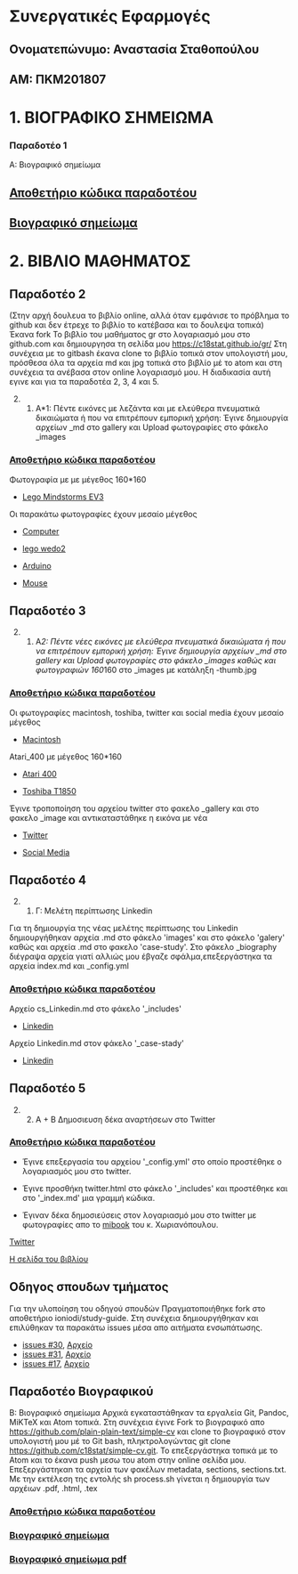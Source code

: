 # Συνεργατικές Εφαρμογές

## Ονοματεπώνυμο: Αναστασία Σταθοπούλου

## ΑΜ: ΠΚΜ201807


# 1. ΒΙΟΓΡΑΦΙΚΟ ΣΗΜΕΙΩΜΑ

### Παραδοτέο 1
Α: Βιογραφικό σημείωμα

## [Αποθετήριο κώδικα παραδοτέου](https://github.com/c18stat/online-cv)

## [Βιογραφικό σημείωμα](https://c18stat.github.io/online-cv/)


# 2. ΒΙΒΛΙΟ ΜΑΘΗΜΑΤΟΣ

## Παραδοτέο 2 
(Στην αρχή δουλευα το βιβλίο online, αλλά όταν εμφάνισε το πρόβλημα το github και δεν έτρεχε το βιβλίο το κατέβασα και το δουλεψα τοπικά)
Έκανα fork Το βιβλίο του μαθήματος gr στο λογαριασμό μου στο github.com και δημιουργησα τη σελίδα μου https://c18stat.github.io/gr/
Στη συνέχεια με το gitbash έκανα clone το βιβλίο τοπικά στον υπολογιστή μου, πρόσθεσα όλα τα αρχεία md και jpg τοπικά στο βιβλίο μέ το atom και στη συνέχεια τα ανέβασα στον online λογαριασμό μου. Η διαδικασία αυτή εγινε και για τα παραδοτέα 2, 3, 4 και 5.

2. 1. Α*1: Πέντε εικόνες με λεζάντα και με ελεύθερα πνευματικά δικαιώματα ή που να επιτρέπουν εμπορική χρήση:
Έγινε δημιουργία αρχείων _md στο gallery και Upload φωτογραφίες στο φάκελο _images
### [Αποθετήριο κώδικα παραδοτέου](https://github.com/c18stat/gr)

Φωτογραφία με με μέγεθος 160*160
- [Lego Mindstorms EV3](https://github.com/c18stat/gr/blob/gh-pages/_gallery/Lego-mindstorms-ev3.md)

Οι παρακάτω φωτογραφίες έχουν μεσαίο μέγεθος
- [Computer](https://github.com/c18stat/gr/blob/gh-pages/_gallery/computer.md)

- [lego wedo2](https://github.com/c18stat/gr/blob/gh-pages/_gallery/2.md)

- [Arduino](https://github.com/c18stat/gr/blob/gh-pages/_gallery/14.md)

- [Mouse](https://github.com/c18stat/gr/blob/gh-pages/_gallery/mouse.md)

## Παραδοτέο 3
2. 1. Α*2: Πέντε νέες εικόνες με ελεύθερα πνευματικά δικαιώματα ή που να επιτρέπουν εμπορική χρήση:
Έγινε δημιουργία αρχείων _md στο gallery και Upload φωτογραφίες στο φάκελο _images καθώς και φωτογραφιών 160*160 στο _images με κατάληξη -thumb.jpg
### [Αποθετήριο κώδικα παραδοτέου](https://github.com/c18stat/gr)

Οι φωτογραφίες macintosh, toshiba, twitter και social media έχουν μεσαίο μέγεθος
- [Macintosh](https://github.com/c18stat/gr/blob/gh-pages/_gallery/macintosh.md)

Atari_400 με μέγεθος 160*160

- [Atari 400](https://github.com/c18stat/gr/blob/gh-pages/_gallery/atari-400.md)

- [Toshiba T1850](https://github.com/c18stat/gr/blob/gh-pages/_gallery/Toshiba%20T1850.md)

Έγινε τροποποίηση του αρχείου twitter στο φακελο _gallery και στο φακελο _image και αντικαταστάθηκε η εικόνα με νέα
- [Twitter](https://github.com/c18stat/gr/blob/gh-pages/_gallery/Twitter.md)

- [Social Media](https://github.com/c18stat/gr/blob/gh-pages/_gallery/Social-Media.md)

## Παραδοτέο 4
2. 1. Γ: Μελέτη περίπτωσης Linkedin

Για τη δημιουργία της νέας μελέτης περίπτωσης του Linkedin δημιουργήθηκαν αρχεία .md στο φάκελο 'images' και στο φάκελο 'galery' καθώς και αρχεία .md στο φακελο 'case-study'. Στο φάκελο _biography διέγραψα αρχεία γιατί αλλιώς μου έβγαζε σφάλμα,επεξεργάστηκα τα αρχεία index.md και _config.yml

### [Αποθετήριο κώδικα παραδοτέου](https://github.com/c18stat/gr)

Αρχείο cs_Linkedin.md στο φάκελο '_includes'

- [Linkedin](https://github.com/c18stat/gr/blob/gh-pages/_includes/cs-Linkedin.md)

Αρχείο Linkedin.md στον φάκελο '_case-stady'

- [Linkedin](https://github.com/c18stat/gr/blob/gh-pages/_case-study/Linkedin.md)

## Παραδοτέο 5
2. 2. Α + Β Δημοσιευση δέκα αναρτήσεων στο Twitter 

### [Αποθετήριο κώδικα παραδοτέου](https://github.com/c18stat/gr)
* Έγινε επεξεργασία του αρχείου '_config.yml' στο οποίο προστέθηκε ο λογαριασμός μου στο twitter.

* Έγινε προσθήκη twitter.html στο φάκελο '_includes' και προστέθηκε και στο '_index.md' μια γραμμή κώδικα.
    
* Έγιναν δέκα δημοσιεύσεις στον λογαριασμό μου στο twitter με φωτογραφίες απο το [mibook](https://mibook.org/gr/) του κ. Χωριανόπουλου.

[Twitter](https://twitter.com/@meli_avg)

[Η σελίδα του βιβλίου](https://c18stat.github.io/gr/)

## Οδηγος σπουδων τμήματος
Για την υλοποίηση του οδηγού σπουδών Πραγματοποιήθηκε fork στο αποθετήριο ioniodi/study-guide. Στη συνέχεια δημιουργήθηκαν και επιλύθηκαν τα παρακάτω issues μέσα απο αιτήματα ενσωπάτωσης.

* [issues #30](https://github.com/ioniodi/study-guide/issues/30), [Αρχείο](https://github.com/ioniodi/study-guide/blob/master/_msc/collaborative-applications.md)
* [issues #31](https://github.com/ioniodi/study-guide/issues/31), [Αρχείο](https://github.com/ioniodi/study-guide/blob/master/_msc/robotics-and-programming.md)
* [issues #17](https://github.com/ioniodi/study-guide/issues/17), [Αρχείο](https://github.com/ioniodi/study-guide/blob/master/_msc/technologies-for-smart-management-of-humanistic-data.md)

## Παραδοτέο Βιογραφικού
Β: Βιογραφικό σημείωμα
Αρχικά εγκαταστάθηκαν τα εργαλεία Git, Pandoc, MiKTeX και Atom τοπικά. Στη συνέχεια έγινε Fork το βιογραφικό απο https://github.com/plain-plain-text/simple-cv και clone το βιογραφικό στον υπολογιστή μου μέ το Git bash, πληκτρολογώντας git clone https://github.com/c18stat/simple-cv.git. Το επεξεργάστηκα τοπικά με το Atom και το έκανα push μεσω του atom στην online σελίδα μου.
Επεξεργάστηκαn τα αρχεία των φακέλων metadata, sections, sections.txt. Με την εκτέλεση της εντολής sh process.sh γίνεται η δημιουργία των αρχέιων .pdf, .html, .tex

### [Αποθετήριο κώδικα παραδοτέου](https://github.com/c18stat/simple-cv)
### [Βιογραφικό σημείωμα](https://c18stat.github.io/simple-cv/)
### [Βιογραφικό σημείωμα pdf](https://c18stat.github.io/simple-cv/H-W-Jones.pdf)

